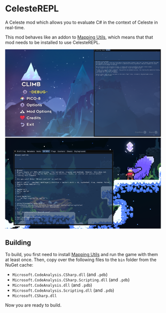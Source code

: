 # CelesteREPL

A Celeste mod which allows you to evaluate C# in the context of Celeste in real-time.

This mod behaves like an addon to [Mapping Utils](https://gamebanana.com/mods/454074),
which means that that mod needs to be installed to use CelesteREPL.

![Title screen demo](Assets/demo-titlescreen.png)
![In-game demo](Assets/demo-ingame.png)

## Building

To build, you first need to install [Mapping Utils](https://gamebanana.com/mods/454074)
and run the game with them at least once.
Then, copy over the following files to the `bin` folder from the NuGet cache:
- `Microsoft.CodeAnalysis.CSharp.dll` (and `.pdb`)
- `Microsoft.CodeAnalysis.CSharp.Scripting.dll` (and `.pdb`)
- `Microsoft.CodeAnalysis.dll` (and `.pdb`)
- `Microsoft.CodeAnalysis.Scripting.dll` (and `.pdb`)
- `Microsoft.CSharp.dll`

Now you are ready to build.
